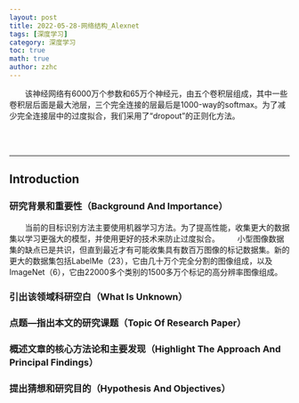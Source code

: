 ```yaml
---
layout: post
title: 2022-05-28-网络结构_Alexnet 
tags: [深度学习]
category: 深度学习
toc: true
math: true
author: zzhc
---
```


&emsp;&emsp;该神经网络有6000万个参数和65万个神经元，由五个卷积层组成，其中一些卷积层后面是最大池层，三个完全连接的层最后是1000-way的softmax。为了减少完全连接层中的过度拟合，我们采用了“dropout”的正则化方法。

<br>
<br>

***

## Introduction

### 研究背景和重要性（Background And Importance）

&emsp;&emsp;当前的目标识别方法主要使用机器学习方法。为了提高性能，收集更大的数据集以学习更强大的模型，并使用更好的技术来防止过度拟合。
&emsp;&emsp;小型图像数据集的缺点已是共识，但直到最近才有可能收集具有数百万图像的标记数据集。新的更大的数据集包括LabelMe（23），它由几十万个完全分割的图像组成，以及ImageNet（6），它由22000多个类别的1500多万个标记的高分辨率图像组成。

### 引出该领域科研空白（What Is Unknown）

### 点题—指出本文的研究课题（Topic Of Research Paper）


### 概述文章的核心方法论和主要发现（Highlight The Approach And Principal Findings）

### 提出猜想和研究目的（Hypothesis And Objectives）